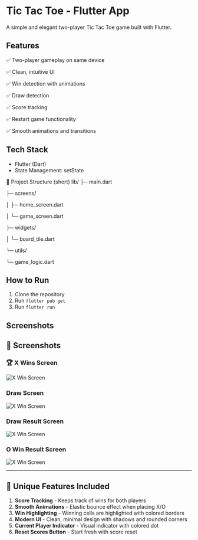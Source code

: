 # Tic Tac Toe - Flutter App

A simple and elegant two-player Tic Tac Toe game built with Flutter.

## Features
✅ Two-player gameplay on same device

✅ Clean, intuitive UI

✅ Win detection with animations

✅ Draw detection

✅ Score tracking

✅ Restart game functionality

✅ Smooth animations and transitions


## Tech Stack
- Flutter (Dart)
- State Management: setState


🧩 Project Structure (short)
lib/
├─ main.dart

├─ screens/

│  ├─ home_screen.dart

│  └─ game_screen.dart

├─ widgets/

│  └─ board_tile.dart

└─ utils/

   └─ game_logic.dart
   

## How to Run
1. Clone the repository
2. Run `flutter pub get`
3. Run `flutter run`

## Screenshots


## 📸 Screenshots

### 🏆 X Wins Screen
![X Win Screen](https://github.com/Shubhamchaudhari1807/Digital-Guruji--Flutter-App-For-Tic-Tack-Toe-Game-/raw/main/tic_tac_toe_app/lib/screens/screenshots/.gitkeep/X-Win.jpg)

### Draw Screen
![X Win Screen](https://github.com/Shubhamchaudhari1807/Digital-Guruji--Flutter-App-For-Tic-Tack-Toe-Game-/raw/main/tic_tac_toe_app/lib/screens/screenshots/.gitkeep/Draw.jpg)

### Draw Result Screen
![X Win Screen](https://github.com/Shubhamchaudhari1807/Digital-Guruji--Flutter-App-For-Tic-Tack-Toe-Game-/raw/main/tic_tac_toe_app/lib/screens/screenshots/.gitkeep/Draw-Result.jpg)

### O Win Result Screen
![X Win Screen](https://github.com/Shubhamchaudhari1807/Digital-Guruji--Flutter-App-For-Tic-Tack-Toe-Game-/raw/main/tic_tac_toe_app/lib/screens/screenshots/.gitkeep/O-Result.jpg)


---

## 🎨 Unique Features Included

1. **Score Tracking** - Keeps track of wins for both players
2. **Smooth Animations** - Elastic bounce effect when placing X/O
3. **Win Highlighting** - Winning cells are highlighted with colored borders
4. **Modern UI** - Clean, minimal design with shadows and rounded corners
5. **Current Player Indicator** - Visual indicator with colored dot
6. **Reset Scores Button** - Start fresh with score reset




